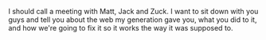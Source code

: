 I should call a meeting with Matt, Jack and Zuck. I want to sit down with you guys and tell you about the web my generation gave you, what you did to it, and how we're going to fix it so it works the way it was supposed to. 
